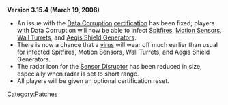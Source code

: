**Version 3.15.4 (March 19, 2008)**

- An issue with the [Data Corruption](/Data_Corruption "wikilink")
  [certification](/certification "wikilink") has been fixed; players
  with Data Corruption will now be able to infect
  [Spitfires](/ACE#Spitfire_Turret "wikilink"), [Motion
  Sensors](/ACE#Motion_Sensor_Alarm "wikilink"), [Wall
  Turrets](/Wall_Turret "wikilink"), and [Aegis Shield
  Generators](/Aegis_Shield_Generator "wikilink").
- There is now a chance that a [virus](/virus "wikilink") will wear off
  much earlier than usual for infected Spitfires, Motion Sensors, Wall
  Turrets, and Aegis Shield Generators.
- The radar icon for the [Sensor
  Disruptor](/Sensor_Disruptor "wikilink") has been reduced in size,
  especially when radar is set to short range.
- All players will be given an optional certification reset.

[Category:Patches](/Category:Patches "wikilink")
